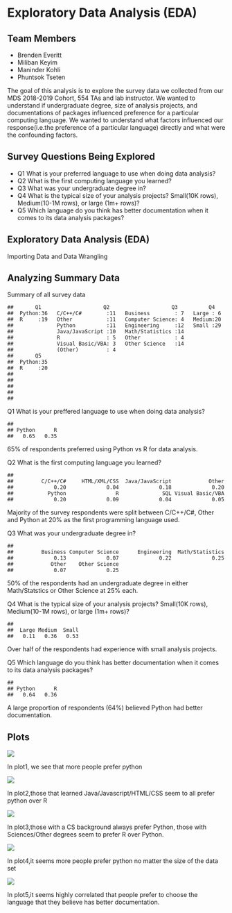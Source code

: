 Exploratory Data Analysis (EDA)
================

Team Members
------------

-   Brenden Everitt
-   Miliban Keyim
-   Maninder Kohli
-   Phuntsok Tseten

The goal of this analysis is to explore the survey data we collected from our MDS 2018-2019 Cohort, 554 TAs and lab instructor. We wanted to understand if undergraduate degree, size of analysis projects, and documentations of packages influenced preference for a particular computing language. We wanted to understand what factors influenced our response(i.e.the preference of a particular language) directly and what were the confounding factors.

Survey Questions Being Explored
-------------------------------

-   Q1 What is your preferred language to use when doing data analysis?
-   Q2 What is the first computing language you learned?
-   Q3 What was your undergraduate degree in?
-   Q4 What is the typical size of your analysis projects? Small(10K rows), Medium(10-1M rows), or large (1m+ rows)?
-   Q5 Which language do you think has better documentation when it comes to its data analysis packages?

Exploratory Data Analysis (EDA)
-------------------------------

Importing Data and Data Wrangling

Analyzing Summary Data
----------------------

Summary of all survey data

    ##       Q1                    Q2                    Q3          Q4    
    ##  Python:36   C/C++/C#        :11   Business        : 7   Large : 6  
    ##  R     :19   Other           :11   Computer Science: 4   Medium:20  
    ##              Python          :11   Engineering     :12   Small :29  
    ##              Java/JavaScript :10   Math/Statistics :14              
    ##              R               : 5   Other           : 4              
    ##              Visual Basic/VBA: 3   Other Science   :14              
    ##              (Other)         : 4                                    
    ##       Q5    
    ##  Python:35  
    ##  R     :20  
    ##             
    ##             
    ##             
    ##             
    ## 

Q1 What is your preffered language to use when doing data analysis?

    ## 
    ## Python      R 
    ##   0.65   0.35

65% of respondents preferred using Python vs R for data analysis.

Q2 What is the first computing language you learned?

    ## 
    ##         C/C++/C#     HTML/XML/CSS  Java/JavaScript            Other 
    ##             0.20             0.04             0.18             0.20 
    ##           Python                R              SQL Visual Basic/VBA 
    ##             0.20             0.09             0.04             0.05

Majority of the survey respondents were split between C/C++/C\#, Other and Python at 20% as the first programming language used.

Q3 What was your undergraduate degree in?

    ## 
    ##         Business Computer Science      Engineering  Math/Statistics 
    ##             0.13             0.07             0.22             0.25 
    ##            Other    Other Science 
    ##             0.07             0.25

50% of the respondents had an undergraduate degree in either Math/Statstics or Other Science at 25% each.

Q4 What is the typical size of your analysis projects? Small(10K rows), Medium(10-1M rows), or large (1m+ rows)?

    ## 
    ##  Large Medium  Small 
    ##   0.11   0.36   0.53

Over half of the respondents had experience with small analysis projects.

Q5 Which language do you think has better documentation when it comes to its data analysis packages?

    ## 
    ## Python      R 
    ##   0.64   0.36

A large proportion of respondents (64%) believed Python had better documentation.

Plots
-----

![](R2Py2_files/figure-markdown_github/unnamed-chunk-9-1.png)

In plot1, we see that more people prefer python

![](R2Py2_files/figure-markdown_github/unnamed-chunk-10-1.png)

In plot2,those that learned Java/Javascript/HTML/CSS seem to all prefer python over R

![](R2Py2_files/figure-markdown_github/unnamed-chunk-11-1.png)

In plot3,those with a CS background always prefer Python, those with Sciences/Other degrees seem to prefer R over Python.

![](R2Py2_files/figure-markdown_github/unnamed-chunk-12-1.png)

In plot4,it seems more people prefer python no matter the size of the data set

![](R2Py2_files/figure-markdown_github/unnamed-chunk-13-1.png)

In plot5,it seems highly correlated that people prefer to choose the language that they believe has better documentation.
